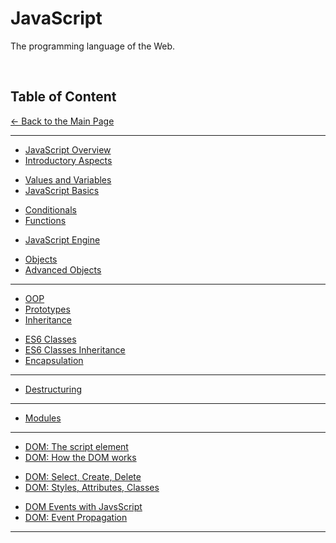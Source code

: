 # JavaScript

The programming language of the Web.

<br>

## Table of Content

[&larr; Back to the Main Page](./../README.md)

<hr>

<div></div>

- [JavaScript Overview](./js-overview.md)
- [Introductory Aspects](./introductory-aspects.md)

<div></div>

- [Values and Variables](./variables.md)
- [JavaScript Basics](./js-basics.md)

<div></div>

- [Conditionals](./conditionals.md)
- [Functions](./functions.md)

<div></div>

- [JavaScript Engine](./js-engine.md)

<div></div>

- [Objects](./objects.md)
- [Advanced Objects](./advanced-objects.md)

<div></div>

<hr>

- [OOP](./oop.md)
- [Prototypes](./prototypes.md)
- [Inheritance](./inheritance-prototypes.md)

<div></div>

- [ES6 Classes](./classes.md)
- [ES6 Classes Inheritance](./inheritance-classes.md)
- [Encapsulation](./encapsulation.md)

<hr>

<div></div>

- [Destructuring](./destructuring.md)

<div></div>

<hr>

- [Modules](./modules.md)

<div></div>

<hr>

- [DOM: The script element](./script-tag.md)
- [DOM: How the DOM works](./dom.md)

<div></div>

- [DOM: Select, Create, Delete](./dom-sel-cre-del.md)
- [DOM: Styles, Attributes, Classes](./dom-sty-attr-cla.md)

<div></div>

- [DOM Events with JavsScript](./dom-events.md)
- [DOM: Event Propagation](./event-propagation.md)

<hr>

<div></div>
